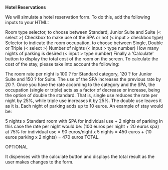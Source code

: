 **Hotel Reservations**

We will simulate a hotel reservation form. To do this, add the following inputs to your HTML:

Room type selector, to choose between Standard, Junior Suite and Suite (< select >)
Checkbox to make use of the SPA or not (< input > checkbox type)
Selector to indicate the room occupation, to choose between Single, Double or Triple (< select >)
Number of nights (< input > type number)
How many nights of parking is desired (< input > type number)
Finally a 'Calculate' button to display the total cost of the room on the screen.
To calculate the cost of the stay, please take into account the following:

The room rate per night is 100 ? for Standard category, 120 ? for Junior Suite and 150 ? for Suite.
The use of the SPA increases the previous rate by 20 ?.
Once you have the rate according to the category and the SPA, the occupation (single or triple) acts as a factor of decrease or increase, being the option of double the standard. That is, single use reduces the rate per night by 25%, while triple use increases it by 25%. 
The double use leaves it as it is.
Each night of parking adds up to 10 euros.
An example of stay would be:

5 nights x Standard room with SPA for individual use + 2 nights of parking In this case the rate per night would be: (100 euros per night + 20 euros spa) at 75% for individual use = 90 euros/night x 5 nights = 450 euros + (10 euros parking x 2 nights) = 470 euros TOTAL.

OPTIONAL

It dispenses with the calculate button and displays the total result as the user makes changes to the form.
